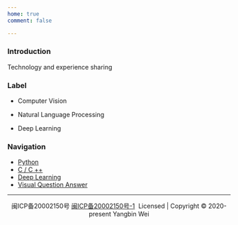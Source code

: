 ```yaml
---
home: true
comment: false

---
```



### Introduction
Technology and experience sharing
### Label
 - Computer Vision

 - Natural Language Processing

 - Deep Learning
### Navigation

- [Python](/python/)
- [C / C ++ ](/c/) 
- [Deep Learning](/dl/)
- [Visual Question Answer](/vqa/)



---
<p></p>
<center>
闽ICP备20002150号&nbsp;<a rel="nofollow" href="http://www.beian.miit.gov.cn" target="_blank">闽ICP备20002150号-1</a> &nbsp;Licensed | Copyright © 2020-present Yangbin Wei 
</center>